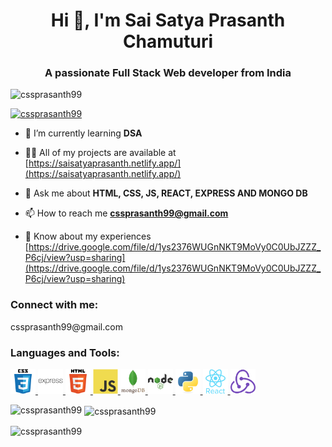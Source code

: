 <h1 align="center">Hi 👋, I'm Sai Satya Prasanth Chamuturi</h1>
<h3 align="center">A passionate Full Stack Web developer from India</h3>

<p align="left"> <img src="https://komarev.com/ghpvc/?username=cssprasanth99&label=Profile%20views&color=0e75b6&style=flat" alt="cssprasanth99" /> </p>

<p align="left"> <a href="https://github.com/ryo-ma/github-profile-trophy"><img src="https://github-profile-trophy.vercel.app/?username=cssprasanth99" alt="cssprasanth99" /></a> </p>

- 🌱 I’m currently learning **DSA**

- 👨‍💻 All of my projects are available at [https://saisatyaprasanth.netlify.app/](https://saisatyaprasanth.netlify.app/)

- 💬 Ask me about **HTML, CSS, JS, REACT, EXPRESS AND MONGO DB**

- 📫 How to reach me **cssprasanth99@gmail.com**

- 📄 Know about my experiences [https://drive.google.com/file/d/1ys2376WUGnNKT9MoVy0C0UbJZZZ_P6cj/view?usp=sharing](https://drive.google.com/file/d/1ys2376WUGnNKT9MoVy0C0UbJZZZ_P6cj/view?usp=sharing)

<h3 align="left">Connect with me:</h3> cssprasanth99@gmail.com

<p align="left">
</p>

<h3 align="left">Languages and Tools:</h3>
<p align="left"> <a href="https://www.w3schools.com/css/" target="_blank" rel="noreferrer"> <img src="https://raw.githubusercontent.com/devicons/devicon/master/icons/css3/css3-original-wordmark.svg" alt="css3" width="40" height="40"/> </a> <a href="https://expressjs.com" target="_blank" rel="noreferrer"> <img src="https://raw.githubusercontent.com/devicons/devicon/master/icons/express/express-original-wordmark.svg" alt="express" width="40" height="40"/> </a> <a href="https://www.w3.org/html/" target="_blank" rel="noreferrer"> <img src="https://raw.githubusercontent.com/devicons/devicon/master/icons/html5/html5-original-wordmark.svg" alt="html5" width="40" height="40"/> </a> <a href="https://developer.mozilla.org/en-US/docs/Web/JavaScript" target="_blank" rel="noreferrer"> <img src="https://raw.githubusercontent.com/devicons/devicon/master/icons/javascript/javascript-original.svg" alt="javascript" width="40" height="40"/> </a> <a href="https://www.mongodb.com/" target="_blank" rel="noreferrer"> <img src="https://raw.githubusercontent.com/devicons/devicon/master/icons/mongodb/mongodb-original-wordmark.svg" alt="mongodb" width="40" height="40"/> </a> <a href="https://nodejs.org" target="_blank" rel="noreferrer"> <img src="https://raw.githubusercontent.com/devicons/devicon/master/icons/nodejs/nodejs-original-wordmark.svg" alt="nodejs" width="40" height="40"/> </a> <a href="https://www.python.org" target="_blank" rel="noreferrer"> <img src="https://raw.githubusercontent.com/devicons/devicon/master/icons/python/python-original.svg" alt="python" width="40" height="40"/> </a> <a href="https://reactjs.org/" target="_blank" rel="noreferrer"> <img src="https://raw.githubusercontent.com/devicons/devicon/master/icons/react/react-original-wordmark.svg" alt="react" width="40" height="40"/> </a> <a href="https://redux.js.org" target="_blank" rel="noreferrer"> <img src="https://raw.githubusercontent.com/devicons/devicon/master/icons/redux/redux-original.svg" alt="redux" width="40" height="40"/> </a> </p>

<p><img align="left" src="https://github-readme-stats.vercel.app/api/top-langs?username=cssprasanth99&show_icons=true&locale=en&layout=compact" alt="cssprasanth99" /></p>

<p>&nbsp;<img align="center" src="https://github-readme-stats.vercel.app/api?username=cssprasanth99&show_icons=true&locale=en" alt="cssprasanth99" /></p>

<p><img align="center" src="https://github-readme-streak-stats.herokuapp.com/?user=cssprasanth99&" alt="cssprasanth99" /></p>

